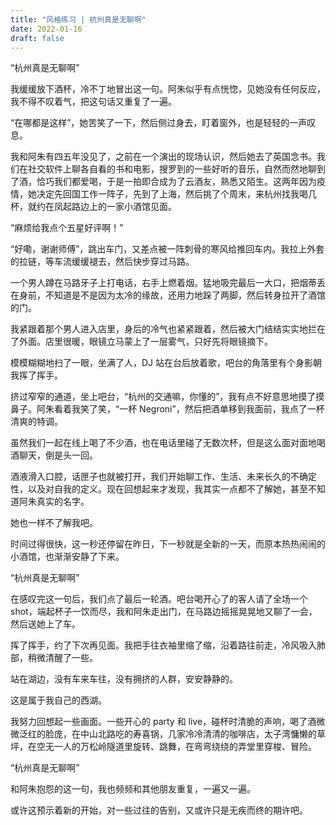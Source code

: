 ```yaml
---
title: "风格练习 | 杭州真是无聊啊"
date: 2022-01-16
draft: false
---
```


“杭州真是无聊啊”

我缓缓放下酒杯，冷不丁地冒出这一句。阿朱似乎有点恍惚，见她没有任何反应，我不得不叹着气，把这句话又重复了一遍。

“在哪都是这样”，她苦笑了一下，然后侧过身去，盯着窗外，也是轻轻的一声叹息。

我和阿朱有四五年没见了，之前在一个演出的现场认识，然后她去了英国念书。我们在社交软件上聊各自看的书和电影，搜罗到的一些好听的音乐，自然而然地聊到了酒，恰巧我们都爱喝，于是一拍即合成为了云酒友，熟悉又陌生。这两年因为疫情，她决定先回国工作一阵子，先到了上海，然后挑了个周末，来杭州找我喝几杯，就约在凤起路边上的一家小酒馆见面。

“麻烦给我点个五星好评啊！”

“好嘞，谢谢师傅”，跳出车门，又差点被一阵刺骨的寒风给推回车内。我拉上外套的拉链，等车流缓缓褪去，然后快步穿过马路。

一个男人蹲在马路牙子上打电话，右手上燃着烟。猛地吸完最后一大口，把烟蒂丢在身前，不知道是不是因为太冷的缘故，还用力地跺了两脚，然后转身拉开了酒馆的门。

我紧跟着那个男人进入店里，身后的冷气也紧紧跟着，然后被大门结结实实地拦在了外面。店里很暖，眼镜立马蒙上了一层雾气，只好先将眼镜摘下。

模模糊糊地扫了一眼，坐满了人，DJ 站在台后放着歌，吧台的角落里有个身影朝我挥了挥手。

挤过窄窄的通道，坐上吧台，“杭州的交通嘛，你懂的”，我有点不好意思地摸了摸鼻子。阿朱看着我笑了笑，“一杯 Negroni”，然后把酒单移到我面前，我点了一杯清爽的特调。

虽然我们一起在线上喝了不少酒，也在电话里碰了无数次杯，但是这么面对面地喝酒聊天，倒是头一回。

酒液滑入口腔，话匣子也就被打开，我们开始聊工作、生活、未来长久的不确定性，以及对自我的定义。现在回想起来才发现，我其实一点都不了解她，甚至不知道阿朱真实的名字。

她也一样不了解我吧。

时间过得很快，这一秒还停留在昨日，下一秒就是全新的一天，而原本热热闹闹的小酒馆，也渐渐安静了下来。

“杭州真是无聊啊”

在感叹完这一句后，我们点了最后一轮酒。吧台喝开心了的客人请了全场一个 shot，端起杯子一饮而尽，我和阿朱走出门，在马路边摇摇晃晃地又聊了一会，然后送她上了车。

挥了挥手，约了下次再见面。我把手往衣袖里缩了缩，沿着路往前走，冷风吸入肺部，稍微清醒了一些。

站在湖边，没有车来车往，没有拥挤的人群，安安静静的。

这是属于我自己的西湖。

我努力回想起一些画面。一些开心的 party 和 live，碰杯时清脆的声响，喝了酒微微泛红的脸庞，在中山北路吃的寿喜锅，几家冷冷清清的咖啡店，太子湾慵懒的草坪，在空无一人的万松岭隧道里旋转、跳舞，在弯弯绕绕的弄堂里穿梭、冒险。

“杭州真是无聊啊”

和阿朱抱怨的这一句，我也频频和其他朋友重复，一遍又一遍。

或许这预示着新的开始，对一些过往的告别，又或许只是无疾而终的期许吧。
